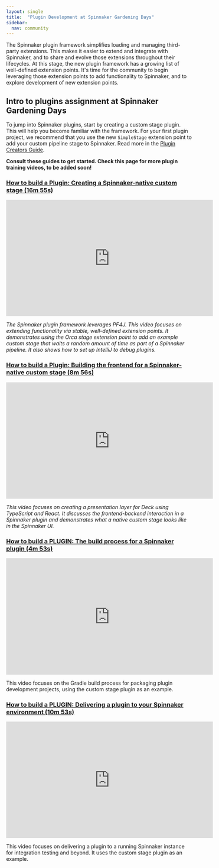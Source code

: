 ```yaml
---
layout: single
title:  "Plugin Development at Spinnaker Gardening Days"
sidebar:
  nav: community
---
```

The Spinnaker plugin framework simplifies loading and managing third-party extensions. This makes it easier to extend and integrate with Spinnaker, and to share and evolve those extensions throughout their lifecycles. At this stage, the new plugin framework has a growing list of well-defined extension points. It's time for the community to begin leveraging those extension points to add functionality to Spinnaker, and to explore development of new extension points.

## Intro to plugins assignment at Spinnaker Gardening Days

To jump into Spinnaker plugins, start by creating a custom stage plugin. This will help you become familiar with the framework. For your first plugin project, we recommend that you use the new `SimpleStage` extension point to add your custom pipeline stage to Spinnaker. Read more in the [Plugin Creators Guide](https://www.spinnaker.io/guides/developer/plugin-creators/overview/).

__Consult these guides to get started. Check this page for more plugin training videos, to be added soon!__

### <a href="https://youtu.be/b7BmMY1kR10" target="_blank">How to build a Plugin: Creating a Spinnaker-native custom stage (16m 55s)</a>

<iframe width="560" height="315" src="https://www.youtube.com/embed/b7BmMY1kR10" frameborder="0" allowfullscreen></iframe>

_The Spinnaker plugin framework leverages PF4J. This video focuses on extending functionality via stable, well-defined extension points. It demonstrates using the Orca stage extension point to add an example custom stage that waits a random amount of time as part of a Spinnaker pipeline. It also shows how to set up IntelliJ to debug plugins._

### <a href="https://www.youtube.com/u9NVlG58NYo" target="_blank">How to build a Plugin: Building the frontend for a Spinnaker-native custom stage (8m 56s)</a>

<iframe width="560" height="315" src="https://www.youtube.com/embed/u9NVlG58NYo" frameborder="0" allowfullscreen></iframe>

_This video focuses on creating a presentation layer for Deck using TypeScript and React. It discusses the frontend-backend interaction in a Spinnaker plugin and demonstrates what a native custom stage looks like in the Spinnaker UI._

### <a href="https://www.youtube.com/watch?v=-AIOXdgvNqs" target="_blank">How to build a PLUGIN: The build process for a Spinnaker plugin (4m 53s)</a>

<iframe width="560" height="315" src="https://www.youtube.com/embed/-AIOXdgvNqs" frameborder="0" allowfullscreen></iframe>

This video focuses on the Gradle build process for packaging plugin development projects, using the custom stage plugin as an example.

### <a href="https://www.youtube.com/watch?v=G2eyc9gzNS0" target="_blank">How to build a PLUGIN: Delivering a plugin to your Spinnaker environment (10m 53s)</a>

<iframe width="560" height="315" src="https://www.youtube.com/embed/G2eyc9gzNS0" frameborder="0" allowfullscreen></iframe>

This video focuses on delivering a plugin to a running Spinnaker instance for integration testing and beyond. It uses the custom stage plugin as an example.
